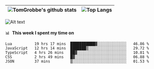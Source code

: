 |![TomGrobbe's github stats](https://github-readme-stats.vercel.app/api?username=egerdnc&count_private=true&show_icons=true&theme=dracula&disable_animations=true&include_all_commits=true)|![Top Langs](https://github-readme-stats.vercel.app/api/top-langs/?username=egerdnc&theme=dracula&langs_count=10&layout=compact)|
|:-:|:-:|

![Alt text](https://spotify-recently-played-readme.vercel.app/api?user=i4a9i8pn8x8vvskq8v52yhckr)
<br>
<br>
📊 &nbsp;**This week I spent my time on**
<!--START_SECTION:waka-->
```text
Lua          19 hrs 17 mins  ███████████▓░░░░░░░░░░░░░   46.86 % 
JavaScript   12 hrs 14 mins  ███████▒░░░░░░░░░░░░░░░░░   29.72 % 
TypeScript   4 hrs 26 mins   ██▓░░░░░░░░░░░░░░░░░░░░░░   10.81 % 
CSS          2 hrs 49 mins   █▓░░░░░░░░░░░░░░░░░░░░░░░   06.88 % 
JSON         37 mins         ▒░░░░░░░░░░░░░░░░░░░░░░░░   01.53 % 
```
<!--END_SECTION:waka-->
